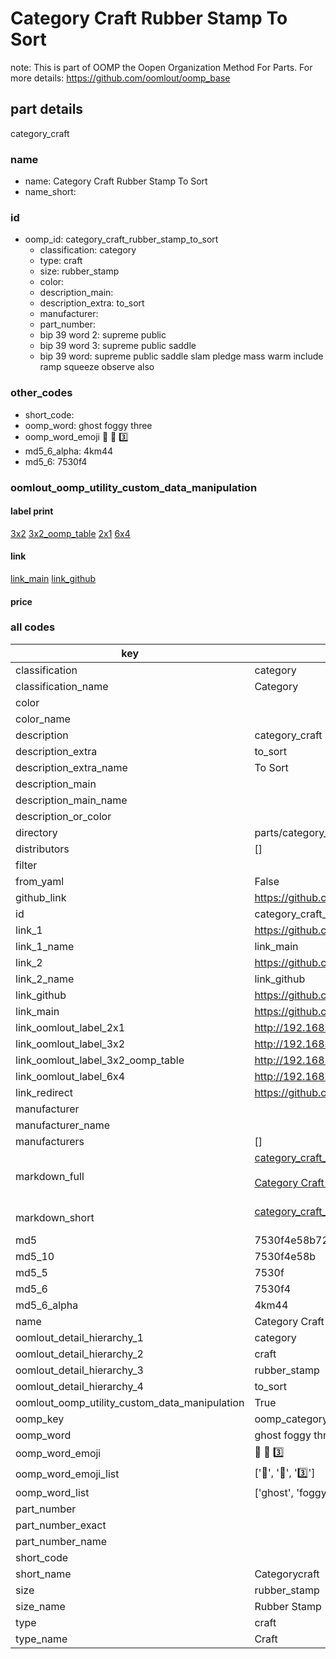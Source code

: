 # Category Craft Rubber Stamp To Sort  

note: This is part of OOMP the Oopen Organization Method For Parts. For more details: https://github.com/oomlout/oomp_base

##  part details
  



category_craft



### name
* name: Category Craft Rubber Stamp To Sort
* name_short: 
### id
* oomp_id: category_craft_rubber_stamp_to_sort
  * classification: category
  * type: craft
  * size: rubber_stamp
  * color: 
  * description_main: 
  * description_extra: to_sort
  * manufacturer: 
  * part_number: 
  * bip 39 word 2: supreme public
  * bip 39 word 3: supreme public saddle
  * bip 39 word: supreme public saddle slam pledge mass warm include ramp squeeze observe also

### other_codes
* short_code: 
* oomp_word: ghost foggy three
* oomp_word_emoji :ghost: :foggy: :three:
* md5_6_alpha: 4km44
* md5_6: 7530f4






### oomlout_oomp_utility_custom_data_manipulation
#### label print
[3x2](http://192.168.1.245:1112/?label=oomp%204km44)
[3x2_oomp_table](http://192.168.1.108:1112/?label=oomp%204km44)
[2x1](http://192.168.1.242:1112/?label=oomp%204km44)
[6x4](http://192.168.1.55:1112/?label=oomp%204km44)    

#### link

[link_main](https://github.com/oomlout/oomlout_oomp_version_1_messy/tree/main/parts/category_craft_rubber_stamp_to_sort) [link_github](https://github.com/oomlout/oomlout_oomp_version_1_messy/tree/main/parts/category_craft_rubber_stamp_to_sort)                             

#### price







### all codes 
| key | value |  
| --- | --- |  
| classification | category |  
| classification_name | Category |  
| color |  |  
| color_name |  |  
| description | category_craft |  
| description_extra | to_sort |  
| description_extra_name | To Sort |  
| description_main |  |  
| description_main_name |  |  
| description_or_color |   |  
| directory | parts/category_craft_rubber_stamp_to_sort |  
| distributors | [] |  
| filter |  |  
| from_yaml | False |  
| github_link | https://github.com/oomlout/oomlout_oomp_part_src/tree/main/parts/category_craft_rubber_stamp_to_sort |  
| id | category_craft_rubber_stamp_to_sort |  
| link_1 | https://github.com/oomlout/oomlout_oomp_version_1_messy/tree/main/parts/category_craft_rubber_stamp_to_sort |  
| link_1_name | link_main |  
| link_2 | https://github.com/oomlout/oomlout_oomp_version_1_messy/tree/main/parts/category_craft_rubber_stamp_to_sort |  
| link_2_name | link_github |  
| link_github | https://github.com/oomlout/oomlout_oomp_version_1_messy/tree/main/parts/category_craft_rubber_stamp_to_sort |  
| link_main | https://github.com/oomlout/oomlout_oomp_version_1_messy/tree/main/parts/category_craft_rubber_stamp_to_sort |  
| link_oomlout_label_2x1 | http://192.168.1.242:1112/?label=oomp%204km44 |  
| link_oomlout_label_3x2 | http://192.168.1.245:1112/?label=oomp%204km44 |  
| link_oomlout_label_3x2_oomp_table | http://192.168.1.108:1112/?label=oomp%204km44 |  
| link_oomlout_label_6x4 | http://192.168.1.55:1112/?label=oomp%204km44 |  
| link_redirect | https://github.com/oomlout/oomlout_oomp_version_1_messy/tree/main/parts/category_craft_rubber_stamp_to_sort |  
| manufacturer |  |  
| manufacturer_name |  |  
| manufacturers | [] |  
| markdown_full | [category_craft_rubber_stamp_to_sort](none)<br>[](none)<br>[Category Craft Rubber Stamp To Sort](none)<br><br> |  
| markdown_short | [category_craft_rubber_stamp_to_sort](none)<br><br> |  
| md5 | 7530f4e58b727ee622534cb17bab46cf |  
| md5_10 | 7530f4e58b |  
| md5_5 | 7530f |  
| md5_6 | 7530f4 |  
| md5_6_alpha | 4km44 |  
| name | Category Craft Rubber Stamp To Sort |  
| oomlout_detail_hierarchy_1 | category |  
| oomlout_detail_hierarchy_2 | craft |  
| oomlout_detail_hierarchy_3 | rubber_stamp |  
| oomlout_detail_hierarchy_4 | to_sort |  
| oomlout_oomp_utility_custom_data_manipulation | True |  
| oomp_key | oomp_category_craft_rubber_stamp_to_sort |  
| oomp_word | ghost foggy three |  
| oomp_word_emoji | :ghost: :foggy: :three: |  
| oomp_word_emoji_list | [':ghost:', ':foggy:', ':three:'] |  
| oomp_word_list | ['ghost', 'foggy', 'three'] |  
| part_number |  |  
| part_number_exact |  |  
| part_number_name |  |  
| short_code |  |  
| short_name | Categorycraft |  
| size | rubber_stamp |  
| size_name | Rubber Stamp |  
| type | craft |  
| type_name | Craft |  
